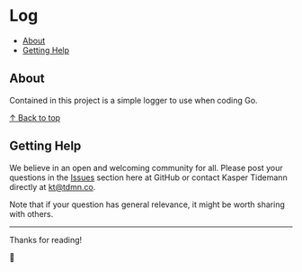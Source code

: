 # Log

- [About](#about)
- [Getting Help](#getting-help)

## About

Contained in this project is a simple logger to use when coding Go.

[↑ Back to top](#request)

## Getting Help

We believe in an open and welcoming community for all. Please post your questions in the [Issues](https://github.com/tdmnco/go-log/issues) section here at GitHub or contact Kasper Tidemann directly at [kt@tdmn.co](kt@tdmn.co).

Note that if your question has general relevance, it might be worth sharing with others.

---

Thanks for reading!

🎁
